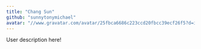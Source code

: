 ```yaml
---
title: "Chang Sun"
github: "sunnytonymichael"
avatar: "//www.gravatar.com/avatar/25fbca6686c223ccd20fbcc39ecf26f5?d=identicon"
---
```


User description here!
